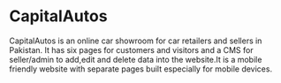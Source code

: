 # CapitalAutos
CapitalAutos is an online car showroom for car retailers and sellers in Pakistan. It has six pages for customers and visitors and a CMS for seller/admin to add,edit and delete data into the website.It is a mobile friendly website with separate pages built especially for mobile devices.

